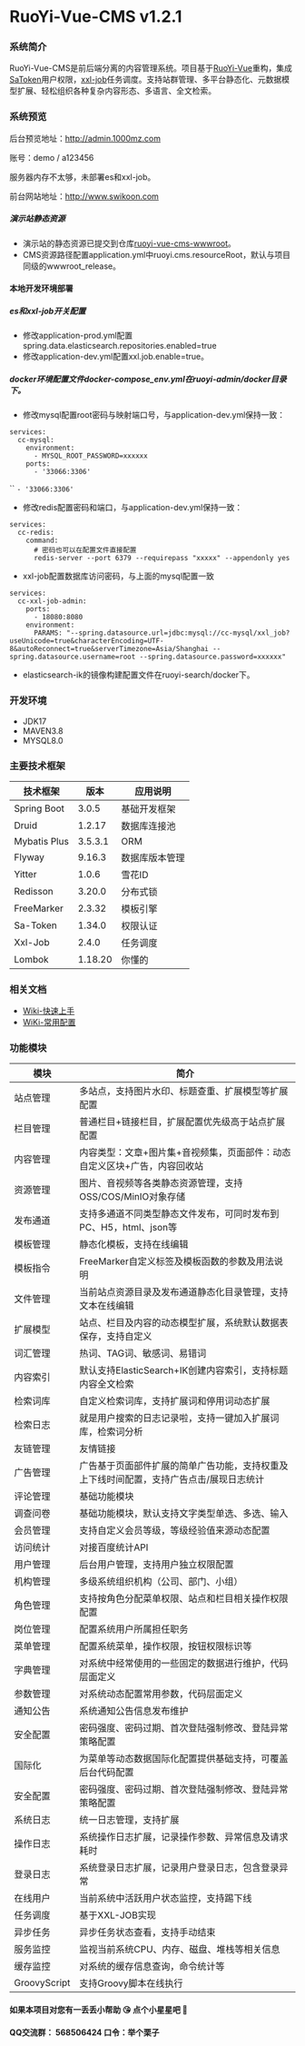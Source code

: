 # RuoYi-Vue-CMS v1.2.1

### 系统简介

RuoYi-Vue-CMS是前后端分离的内容管理系统。项目基于[RuoYi-Vue](https://gitee.com/y_project/RuoYi-Vue)重构，集成[SaToken](https://gitee.com/dromara/sa-token)用户权限，[xxl-job](https://gitee.com/xuxueli0323/xxl-job)任务调度。支持站群管理、多平台静态化、元数据模型扩展、轻松组织各种复杂内容形态、多语言、全文检索。

### 系统预览

后台预览地址：<http://admin.1000mz.com>

账号：demo / a123456

服务器内存不太够，未部署es和xxl-job。

前台网站地址：<http://www.swikoon.com>

##### 演示站静态资源
- 演示站的静态资源已提交到仓库[ruoyi-vue-cms-wwwroot](https://gitee.com/liweiyi/ruoyi-vue-cms-wwwroot)。
- CMS资源路径配置application.yml中ruoyi.cms.resourceRoot，默认与项目同级的wwwroot_release。


#### 本地开发环境部署

##### es和xxl-job开关配置
- 修改application-prod.yml配置spring.data.elasticsearch.repositories.enabled=true
- 修改application-dev.yml配置xxl.job.enable=true。

##### docker环境配置文件docker-compose_env.yml在ruoyi-admin/docker目录下。
- 修改mysql配置root密码与映射端口号，与application-dev.yml保持一致：

```
services: 
  cc-mysql:
    environment:
      - MYSQL_ROOT_PASSWORD=xxxxxx
    ports:
      - '33066:3306'
```

``
`- '33066:3306'`
- 修改redis配置密码和端口，与application-dev.yml保持一致：

```
services: 
  cc-redis:
    command:
      # 密码也可以在配置文件直接配置
      redis-server --port 6379 --requirepass "xxxxx" --appendonly yes
```
- xxl-job配置数据库访问密码，与上面的mysql配置一致

```
services:
  cc-xxl-job-admin:
    ports:                                                
      - 18080:8080
    environment:
      PARAMS: "--spring.datasource.url=jdbc:mysql://cc-mysql/xxl_job?useUnicode=true&characterEncoding=UTF-8&autoReconnect=true&serverTimezone=Asia/Shanghai --spring.datasource.username=root --spring.datasource.password=xxxxxx"
```
- elasticsearch-ik的镜像构建配置文件在ruoyi-search/docker下。

### 开发环境
- JDK17
- MAVEN3.8
- MYSQL8.0

### 主要技术框架

| 技术框架 | 版本 | 应用说明 |
| --- | --- | --- |
| Spring Boot | 3.0.5 | 基础开发框架 |
| Druid | 1.2.17 | 数据库连接池 |
| Mybatis Plus | 3.5.3.1 | ORM |
| Flyway | 9.16.3 | 数据库版本管理 |
| Yitter | 1.0.6 | 雪花ID |
| Redisson | 3.20.0 | 分布式锁 |
| FreeMarker | 2.3.32 | 模板引擎 |
| Sa-Token | 1.34.0 | 权限认证 |
| Xxl-Job | 2.4.0 | 任务调度 |
| Lombok | 1.18.20 | 你懂的 |

### 相关文档


- [Wiki-快速上手](https://gitee.com/liweiyi/RuoYi-Vue-CMS/wikis/%E5%BF%AB%E9%80%9F%E5%BC%80%E5%A7%8B)
- [WiKi-常用配置](https://gitee.com/liweiyi/RuoYi-Vue-CMS/wikis/%E5%B8%B8%E7%94%A8%E9%85%8D%E7%BD%AE%E8%AF%B4%E6%98%8E)

### 功能模块


| 模块 | 简介 |
| --- | --- |
| 站点管理 | 多站点，支持图片水印、标题查重、扩展模型等扩展配置 |
| 栏目管理 | 普通栏目+链接栏目，扩展配置优先级高于站点扩展配置 |
| 内容管理 | 内容类型：文章+图片集+音视频集，页面部件：动态自定义区块+广告，内容回收站 |
| 资源管理 | 图片、音视频等各类静态资源管理，支持OSS/COS/MinIO对象存储 |
| 发布通道 | 支持多通道不同类型静态文件发布，可同时发布到PC、H5，html、json等 |
| 模板管理 | 静态化模板，支持在线编辑 |
| 模板指令 | FreeMarker自定义标签及模板函数的参数及用法说明 |
| 文件管理 | 当前站点资源目录及发布通道静态化目录管理，支持文本在线编辑 |
| 扩展模型 | 站点、栏目及内容的动态模型扩展，系统默认数据表保存，支持自定义 |
| 词汇管理 | 热词、TAG词、敏感词、易错词 |
| 内容索引 | 默认支持ElasticSearch+IK创建内容索引，支持标题内容全文检索 |
| 检索词库 | 自定义检索词库，支持扩展词和停用词动态扩展 |
| 检索日志 | 就是用户搜索的日志记录啦，支持一键加入扩展词库，检索词分析 |
| 友链管理 | 友情链接 |
| 广告管理 | 广告基于页面部件扩展的简单广告功能，支持权重及上下线时间配置，支持广告点击/展现日志统计 |
| 评论管理 | 基础功能模块 |
| 调查问卷 | 基础功能模块，默认支持文字类型单选、多选、输入 |
| 会员管理 | 支持自定义会员等级，等级经验值来源动态配置 |
| 访问统计 | 对接百度统计API |
| 用户管理 | 后台用户管理，支持用户独立权限配置 |
| 机构管理 | 多级系统组织机构（公司、部门、小组） |
| 角色管理 | 支持按角色分配菜单权限、站点和栏目相关操作权限配置 |
| 岗位管理 | 配置系统用户所属担任职务 |
| 菜单管理 | 配置系统菜单，操作权限，按钮权限标识等 |
| 字典管理 | 对系统中经常使用的一些固定的数据进行维护，代码层面定义 |
| 参数管理 | 对系统动态配置常用参数，代码层面定义 |
| 通知公告 | 系统通知公告信息发布维护 |
| 安全配置 | 密码强度、密码过期、首次登陆强制修改、登陆异常策略配置 |
| 国际化 | 为菜单等动态数据国际化配置提供基础支持，可覆盖后台代码配置 |
| 安全配置 | 密码强度、密码过期、首次登陆强制修改、登陆异常策略配置 |
| 系统日志 | 统一日志管理，支持扩展 |
| 操作日志 | 系统操作日志扩展，记录操作参数、异常信息及请求耗时 |
| 登录日志 | 系统登录日志扩展，记录用户登录日志，包含登录异常 |
| 在线用户 | 当前系统中活跃用户状态监控，支持踢下线 |
| 任务调度 | 基于XXL-JOB实现 |
| 异步任务 | 异步任务状态查看，支持手动结束 |
| 服务监控 | 监视当前系统CPU、内存、磁盘、堆栈等相关信息 |
| 缓存监控 | 对系统的缓存信息查询，命令统计等 |
| GroovyScript | 支持Groovy脚本在线执行 |

#### 如果本项目对您有一丢丢小帮助 :kissing_heart: 点个小星星吧 :star2: 

#### QQ交流群： 568506424  口令：举个栗子
